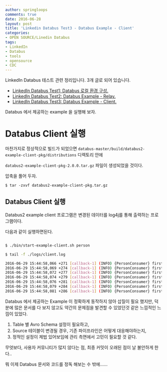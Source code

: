 ```yaml
---
author: springloops
comments: true
date: 2016-06-28
layout: post
title: 'Linkedin Databus Test3 - Databus Example - Client'
categories:
- OPEN SOURCE/Linedin Databus
tags:
- LinkedIn
- Databus
- tools
- opensource
- CDC
---
```


LinkedIn Databus 테스트 관련 정리입니다. 3개 글로 되어 있습니다.

>
- [LinkedIn Databus Test1: Databus 로컬 환경 구성.](/archivers/linkedin-databus-test1)
- [LinkedIn Databus Test2: Databus Example - Relay.](/archivers/linkedin-databus-test2)
- [LinkedIn Databus Test3: Databus Example - Client.](#)

Databus 에서 제공하는 example 을 실행해 보자.

# Databus Client 실행


마찬가지로 정상적으로 빌드가 되었으면 `databus-master/build/databus2-example-client-pkg/distributions` 디렉토리 안에

`databus2-example-client-pkg-2.0.0.tar.gz` 파일이 생성되었을 것이다.

압축을 풀어 두자. 

`$ tar -zxvf databus2-example-client-pkg.tar.gz`

## Databus Client 실행

Databus2 example client 프로그램은 변경된 데이터를 log4j를 통해 출력하는 프로그램이다.

다음과 같이 실행하면된다.

```bash

$ ./bin/start-example-client.sh person

$ tail -f ./logs/client.log

2016-06-29 15:44:58,066 +271 [callback-1] (INFO) {PersonConsumer} firstName: John, lastName: varadaran, birthDate: 315500400000, deleted: false
2016-06-29 15:44:58,069 +274 [callback-1] (INFO) {PersonConsumer} firstName: John2, lastName: varadaran, birthDate: 315500400000, deleted: false
2016-06-29 15:44:58,072 +277 [callback-1] (INFO) {PersonConsumer} firstName: John1, lastName: varadaran, birthDate: 315500400000, deleted: false
2016-06-29 15:44:58,074 +279 [callback-1] (INFO) {PersonConsumer} firstName: John2, lastName: varadaran, birthDate: 315500400000, deleted: false
2016-06-29 15:44:58,076 +281 [callback-1] (INFO) {PersonConsumer} firstName: John22, lastName: varadaran, birthDate: 315500400000, deleted: false
2016-06-29 15:44:58,079 +284 [callback-1] (INFO) {PersonConsumer} firstName: John, lastName: varadaran, birthDate: 315500400000, deleted: false
2016-06-29 15:44:58,081 +286 [callback-1] (INFO) {PersonConsumer} firstName: John1, lastName: varadaran, birthDate: 315500400000, deleted: false

```

Databus 에서 제공하는 Example 이 정확하게 동작하지 않아 삽질이 필요 했지만, 덕분에 많은 문서를 다 보지 않고도 약간의 문제점을 발견할 수 있었던것 같은 느낌적인 느낌이 있었다.

1. Table 별 Avro Schema 설정이 필요하고, 
2. Source 테이블이 변경될 경우, 기존 파이프라인은 어떻게 대응해야하는지,
3. 정적인 설정이 제법 있어보임에 관리 측면에서 고민이 필요할 것 같다.

무엇보다, 사용자 커뮤니티가 많지 않다는 점, 최종 커밋이 오래된 점이 날 불안하게 한다..

뭐 이제 Databus 문서와 코드를 정독 해보는 수 밖에......
